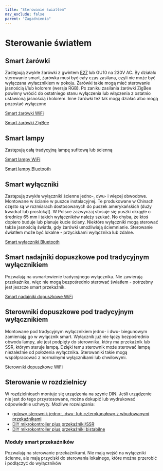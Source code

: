 ```yaml
---
title: "Sterowanie światłem"
nav_exclude: false
parent: "Zagadnienia"
---
```


# Sterowanie światłem

## Smart żarówki
Zastępują zwykłe żarówki z gwintem [E27](https://pl.wikipedia.org/wiki/Gwint_Edisona) lub GU10 na 230V AC.
By działało sterowanie smart, żarówka musi być cały czas zasilana, czyli nie może być wyłączana wyłacznikiem w pokoju. Żarówki takie mogą mieć sterowanie jasnością i/lub kolorem (wersja RGB).
Po zaniku zasilania żarówki ZigBee powinny wrócić do ostatniego stanu wyłączenia lub włączenia z ostatnio ustawioną jasnością i kolorem.
Inne żarówki też tak mogą działać albo mogą pozostać wyłączone

[Smart żarówki WiFi](../sprzęt/rodzaje/Smart%20żarówki%20WiFi.md)

[Smart żarówki ZigBee](../sprzęt/rodzaje/Smart%20żarówki%20ZigBee.md)
	
## Smart lampy
Zastępują całą tradycyjną lampę sufitową lub ścienną

[Smart lampy WiFi](../sprzęt/rodzaje/Smart%20lampy%20WiFi.md)

[Smart lampy Bluetooth](../sprzęt/rodzaje/Smart%20lampy%20Bluetooth.md)

	
## Smart wyłączniki
Zastępują zwykłe wyłączniki ścienne jedno-, dwu- i więcej obwodowe. Montowane w ścianie w puszce instalacyjnej.
Te produkowane w Chinach często są w rozmiarach dostosowanych do puszek amerykańskich (duży kwadrat lub prostokąt). W Polsce zazwyczaj stosuje się puszki okrągłe o średnicy 65 mm i takich wyłączników należy szukać. No chyba, że ktoś dopiero buduje lub planuje kucie ściany.
Niektóre wyłączniki mogą sterować także jasnością światła, gdy żarówki umożliwiają ściemnianie.
Sterowanie światłem może być lokalne - przyciskami wyłącznika lub zdalne.

[Smart wyłączniki Bluetooth](../sprzęt/rodzaje/Smart%20wyłączniki%20Bluetooth.md)

## Smart nadajniki dopuszkowe pod tradycyjnym wyłącznikiem
Pozwalają na usmartowienie tradycyjnego wyłącznika. Nie zawierają przekaźnika, więc nie mogą bezpośrednio sterować światłem - potrzebny jest jeszcze smart przekaźnik.

[Smart nadajniki dopuszkowe WiFi](../sprzęt/rodzaje/Smart%20nadajniki%20dopuszkowe%20WiFi.md)

## Sterowniki dopuszkowe pod tradycyjnym wyłącznikiem
Montowane pod tradycyjnym wyłącznikiem jedno- i dwu- biegunowym zamieniają go w wyłącznik smart. Wyłącznik już nie łączy bezpośrednio obwodu lampy, ale jest podpięty do sterownika, który ma przekaźnik lub SSR, którym steruje lampą. Dzięki temu sterownik może sterować lampą niezależnie od położenia wyłącznika. Sterowaniki takie mogą współpracować z normalnymi wyłącznikami lub chwilowymi.

[Sterowniki dopuszkowe WiFi](../sprzęt/rodzaje/Sterowniki%20dopuszkowe%20WiFi.md)

## Sterowanie w rozdzielnicy
W rozdzielnicach montuje się urządzenia na szynie DIN. Jeśli urządzenie nie jest do tego przystosowane, można dokupić lub wydrukować odpowiednie uchwyty. 
Możliwe rozwiązania:
* [gotowy sterownik jedno-, dwu- lub czterokanałowy z wbudowanymi przekaźnikami](../sprzęt/rodzaje/Smart%20przekaźniki%20WiFi.md)
* [DIY mikrokontroller plus przekaźniki/SSR](DIY%20rozdzielnica%20na%20przeka%C5%BAnikach.md)
* [DIY mikrokontroller plus przekaźniki bistabilne](DIY%20rozdzielnica%20na%20przeka%C5%BAnikach%20bistabilnych.md)


### Moduły smart przekaźników
Pozwalają na sterowanie przekaźnikami. Nie mają wejść na wyłączniki ścienne, ale mają przyciski do sterowania lokalnego, które można przerobić i podłączyć do wyłączników

